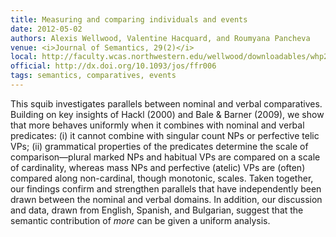 ```yaml
---
title: Measuring and comparing individuals and events
date: 2012-05-02
authors: Alexis Wellwood, Valentine Hacquard, and Roumyana Pancheva
venue: <i>Journal of Semantics, 29(2)</i>
local: http://faculty.wcas.northwestern.edu/wellwood/downloadables/whp2012jos-preproof.pdf
official: http://dx.doi.org/10.1093/jos/ffr006
tags: semantics, comparatives, events
---
```


This squib investigates parallels between nominal and verbal comparatives. Building on key insights of Hackl (2000) and Bale & Barner (2009), we show that more behaves uniformly when it combines with nominal and verbal predicates: (i) it cannot combine with singular count NPs or perfective telic VPs; (ii) grammatical properties of the predicates determine the scale of comparison—plural marked NPs and habitual VPs are compared on a scale of cardinality, whereas mass NPs and perfective (atelic) VPs are (often) compared along non-cardinal, though monotonic, scales. Taken together, our findings confirm and strengthen parallels that have independently been drawn between the nominal and verbal domains. In addition, our discussion and data, drawn from English, Spanish, and Bulgarian, suggest that the semantic contribution of *more* can be given a uniform analysis. 

